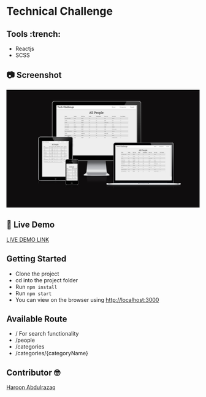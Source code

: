 # Technical Challenge

## Tools :trench:

- Reactjs
- SCSS

## :camera: Screenshot

![Screenshot](./src/img/tech-challenge.png)

## :rocket: Live Demo

[LIVE DEMO LINK](https://haroonabdulrazaq.github.io/tech-challenge/)

## Getting Started

- Clone the project
- cd into the project folder
- Run <code>npm install</code>
- Run <code>npm start</code>
- You can view on the browser using [http://localhost:3000](http://localhost:3000)

## Available Route

- / For search functionality
- /people
- /categories
- /categories/{categoryName}

## Contributor :nerd_face:

[Haroon Abdulrazaq](http://haroonabdulrazaq.tech/)
